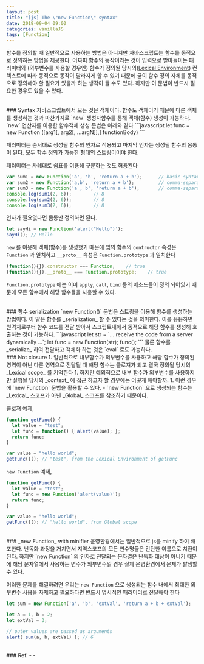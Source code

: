 ```yaml
---
layout: post
title: "[js] The \"new Function\" syntax"
date: 2018-09-04 09:00
categories: vanillaJS
tags: [Function]
---
```

함수를 정의할 때 일반적으로 사용하는 방법은 아니지만 자바스크립트는 함수를 동적으로 정의하는 방법을 제공한다. 어짜피 함수의 동작이라는 것이 입력으로 받아들이는 패러미터와 (외부변수를 사용할 경우엔) 함수가 정의될 당시의([Lexical Environment](https://javascript.info/closure#lexical-environment)) 컨텍스트에 따라 동적으로 동작이 달라지게 할 수 있기 때문에 굳이 함수 정의 자체를 동적으로 정의해야 할 필요가 있을까 하는 생각이 들 수도 있다. 하지만 이 문법이 반드시 필요한 경우도 있을 수 있다.

<br>
### Syntax
자바스크립트에서 모든 것은 객체이다. 함수도 객체이기 때문에 다른 객체를 생성하는 것과 마찬가지로 `new` 생성자함수를 통해 객체(함수) 생성이 가능하다. `new` 연산자를 이용한 함수객체 생성 문법은 아래와 같다
```javascript
let func = new Function ([arg1[, arg2[, ...argN]],] functionBody)
```

패러미터는 순서대로 생성될 함수의 인자로 적용되고 마지막 인자는 생성될 함수의 몸통이 된다. 모두 함수 정의가 가능한 형태의 스트링이어야 한다.

패러미터는 차례대로 쉼표를 이용해 구분하는 것도 허용된다
```javascript
var sum1 = new Function('a', 'b', 'return a + b');      // basic syntax
var sum2 = new Function('a,b', 'return a + b');         // comma-separated
var sum3 = new Function('a , b', 'return a + b');       // comma-separated with spaces
console.log(sum1(2, 6));        // 8
console.log(sum2(2, 6));        // 8
console.log(sum3(2, 6));        // 8
```

인자가 필요없다면 몸통만 정의하면 된다.
```javascript
let sayHi = new Function('alert("Hello")');
sayHi(); // Hello
```

`new` 를 이용해 객체(함수)를 생성했기 때문에 임의 함수의 `contructor` 속성은 `Function` 과 일치하고 `__proto__` 속성은 `Function.prototype` 과 일치한다
```javascript
(function(){}).constructor === Function;    // true
(function(){}).__proto__ === Function.prototype;    // true
```

`Function.prototype` 에는 이미 `apply`, `call`, `bind` 등의 메소드들이 정의 되어있기 때문에 모든 함수에서 해당 함수들을 사용할 수 있다.


<br>
### 함수 serialization
`new Function()` 문법은 스트링을 이용해 함수를 생성하는 방법이다. 이 말은 함수를 _serialization_ 할 수 있다는 것을 의미한다. 이를 응용하면 원격지로부터 함수 코드를 전달 받아서 스크립트내에서 동적으로 해당 함수를 생성해 호출하는 것이 가능하다.
```javascript
let str = `... receive the code from a server dynamically ...`;
let func = new Function(str);
func();
```
물론 함수를 _serialize_ 하여 전달하고 객체화 하는 것은 `eval` 로도 가능하다.

<br>
### Not closure
1. 일반적으로 내부함수가 외부변수를 사용하고 해당 함수가 정의된 영역이 아닌 다른 영역으로 전달될 때 해당 함수는 클로져가 되고 결국 정의될 당시의 _Lexical scope_ 를 기억한다 
1. 하지만 예외적으로 내부 함수가 외부변수를 사용하지만 실행될 당시의 _context_ 에 접근 하고자 할 경우에는 어떻게 해야할까.
1. 이런 경우에 `new Function` 문법을 활용할 수 있다.
    - `new Function` 으로 생성되는 함수는 _Lexical_ 스코프가 아닌 _Global_ 스코프를 참조하기 때문이다.

클로져 예제,
```javascript
function getFunc() {
  let value = "test";
  let func = function() { alert(value); };
  return func;
}

var value = "hello world";
getFunc()(); // "test", from the Lexical Environment of getFunc
```

`new Function` 예제,
```javascript
function getFunc() {
  let value = "test";
  let func = new Function('alert(value)');
  return func;
}

var value = "hello world";
getFunc()(); // "hello world", from Global scope
```

<br>
### _new Function_ with minifier
운영환경에서는 일반적으로 js를 minify 하여 배포한다. 난독화 과정을 거치면서 지역스코프의 모든 변수명들은 간단한 이름으로 치환이 된다. 하지만 `new Function` 의 인자로 전달되는 문자열은 난독화 대상이 아니기 때문에 해당 문자열에서 사용하는 변수가 외부변수일 경우 실제 운영환경에서 문제가 발생할 수 있다.

이러한 문제를 해결하려면 우리는 `new Function` 으로 생성되는 함수 내에서 최대한 외부변수 사용을 자제하고 필요하다면 반드시 명시적인 패러미터로 전달해야 한다

```javascript
let sum = new Function('a', 'b', 'extVal', 'return a + b + extVal');

let a = 1, b = 2;
let extVal = 3;

// outer values are passed as arguments
alert( sum(a, b, extVal) ); // 6
```


<br>
### Ref.
- <https://javascript.info/new-function>
- <https://developer.mozilla.org/en-US/docs/Web/JavaScript/Reference/Global_Objects/Function>
